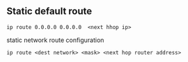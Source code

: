 <link rel="stylesheet" type="text/css" href="..\markcss.css">

## Static default route

```
ip route 0.0.0.0 0.0.0.0  <next hhop ip>
```

static network route configuration
```
ip route <dest network> <mask> <next hop router address>
```
